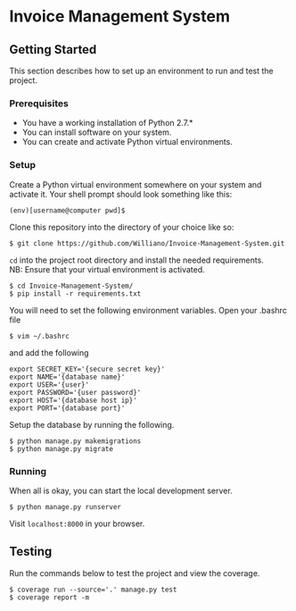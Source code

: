 # Invoice Management System

## Getting Started
This section describes how to set up an environment to run and test the project.

### Prerequisites
* You have a working installation of Python 2.7.*
* You can install software on your system.
* You can create and activate Python virtual environments.

### Setup
Create a Python virtual environment somewhere on your system and activate it.
Your shell prompt should look something like this:
```shell
(env)[username@computer pwd]$
```

Clone this repository into the directory of your choice like so:
```shell
$ git clone https://github.com/Williano/Invoice-Management-System.git
```

`cd` into the project root directory and install the needed requirements.  
NB: Ensure that your virtual environment is activated.
```shell
$ cd Invoice-Management-System/
$ pip install -r requirements.txt
```

You will need to set the following environment variables. 
Open your .bashrc file
```shell
$ vim ~/.bashrc
```

and add the following 
```shell
export SECRET_KEY='{secure secret key}'
export NAME='{database name}'
export USER='{user}'
export PASSWORD='{user password}'
export HOST='{database host ip}'
export PORT='{database port}'

```

Setup the database by running the following.
```shell
$ python manage.py makemigrations
$ python manage.py migrate
```

### Running
When all is okay, you can start the local development server.
```shell
$ python manage.py runserver
```

Visit `localhost:8000` in your browser.

## Testing
Run the commands below to test the project and view the coverage.
```shell
$ coverage run --source='.' manage.py test
$ coverage report -m
```